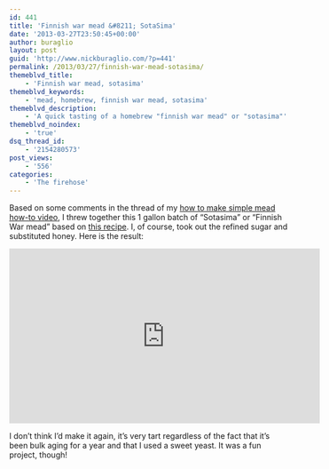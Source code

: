 ```yaml
---
id: 441
title: 'Finnish war mead &#8211; SotaSima'
date: '2013-03-27T23:50:45+00:00'
author: buraglio
layout: post
guid: 'http://www.nickburaglio.com/?p=441'
permalink: /2013/03/27/finnish-war-mead-sotasima/
themeblvd_title:
    - 'Finnish war mead, sotasima'
themeblvd_keywords:
    - 'mead, homebrew, finnish war mead, sotasima'
themeblvd_description:
    - 'A quick tasting of a homebrew "finnish war mead" or "sotasima"'
themeblvd_noindex:
    - 'true'
dsq_thread_id:
    - '2154280573'
post_views:
    - '556'
categories:
    - 'The firehose'
---
```


Based on some comments in the thread of my [how to make simple mead how-to video](http://www.nickburaglio.com/2010/01/03/making-mead-a-simple-process/ "Making mead. A simple process."), I threw together this 1 gallon batch of “Sotasima” or “Finnish War mead” based on [this recipe](http://matiaswilkman.blogspot.com/2011/04/home-brew-scene.html). I, of course, took out the refined sugar and substituted honey. Here is the result:

<iframe allowfullscreen="" frameborder="0" height="315" loading="lazy" src="http://www.youtube.com/embed/bfmgxLIwR4o" width="560"></iframe>

I don’t think I’d make it again, it’s very tart regardless of the fact that it’s been bulk aging for a year and that I used a sweet yeast. It was a fun project, though!